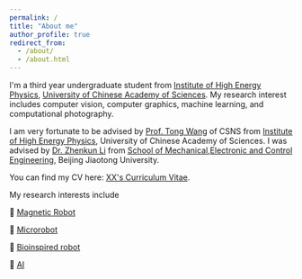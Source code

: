 ```yaml
---
permalink: /
title: "About me"
author_profile: true
redirect_from: 
  - /about/
  - /about.html
---
```


I'm a third year undergraduate student from [Institute of High Energy Physics](https://www.ihep.ac.cn/), [University of Chinese Academy of Sciences](https://www.ucas.edu.cn/). My research interest includes computer vision, computer graphics, machine learning, and computational photography.

I am very fortunate to be advised by [Prof. Tong Wang](https://people.ucas.ac.cn/~0060921) of CSNS from [Institute of High Energy Physics](https://www.ihep.ac.cn/), University of Chinese Academy of Sciences. I was advised by [Dr. Zhenkun Li](https://faculty.bjtu.edu.cn/mece/9722.html) from [School of Mechanical,Electronic and Control Engineering](https://mece.bjtu.edu.cn//cms/), Beijing Jiaotong University.

You can find my CV here: [XX's Curriculum Vitae](../assets/Curriculum_Vitae.pdf).



My research interests include

📖 [Magnetic Robot](https://scholar.google.com.hk/citations?hl=zh-CN&view_op=search_authors&mauthors=label%3AMagnetic_Robot&btnG=)

📖 [Microrobot](https://scholar.google.com.hk/citations?hl=zh-CN&view_op=search_authors&mauthors=label:microrobot)

📖 [Bioinspired robot](https://scholar.google.com.hk/citations?hl=zh-CN&view_op=search_authors&mauthors=label:bioinspired_robot)

📖 [AI](https://scholar.google.com.hk/citations?hl=zh-CN&view_op=search_authors&mauthors=label%3AAI&btnG=)

